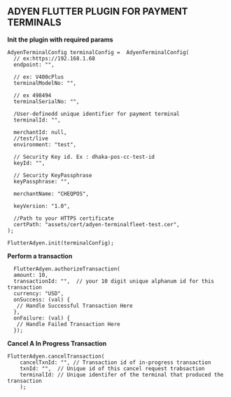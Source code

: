 ## **ADYEN FLUTTER PLUGIN FOR PAYMENT TERMINALS**

**Init the plugin with required params**

    AdyenTerminalConfig terminalConfig =  AdyenTerminalConfig(  
      // ex:https://192.168.1.68  
      endpoint: "", 
      
      // ex: V400cPlus
      terminalModelNo: "",
      
      // ex 498494  
      terminalSerialNo: "",
      
      /User-definedd unique identifier for payment terminal
      terminalId: "", 
      
      merchantId: null,
      //test/live 
      environment: "test", 
       
      // Security Key id. Ex : dhaka-pos-cc-test-id  
      keyId: "", 
      
      // Security KeyPassphrase
      keyPassphrase: "",  
      
      merchantName: "CHEQPOS",  
      
      keyVersion: "1.0",
    
      //Path to your HTTPS certificate   
      certPath: "assets/cert/adyen-terminalfleet-test.cer",  
    );  
    
    FlutterAdyen.init(terminalConfig);



**Perform a transaction**

      FlutterAdyen.authorizeTransaction(  
      amount: 10,  
      transactionId: "",  // your 10 digit unique alphanum id for this transaction
      currency: "USD",  
      onSuccess: (val) {  
       // Handle Successful Transaction Here 
      },  
      onFailure: (val) {  
       // Handle Failed Transaction Here
      });


**Cancel A In Progress Transaction**

    FlutterAdyen.cancelTransaction(  
        cancelTxnId: "", // Transaction id of in-progress transaction 
        txnId: "",  // Unique id of this cancel request trabsaction
        terminalId: // Unique identifer of the terminal that produced the transaction
        );

